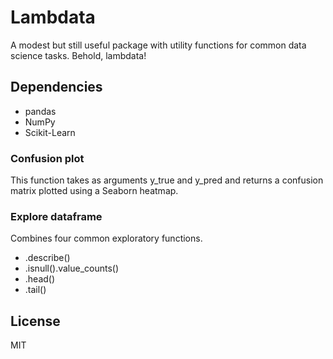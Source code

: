 # Lambdata
A modest but still useful package with utility functions for common data science tasks. Behold, lambdata!

## Dependencies
- pandas
- NumPy
- Scikit-Learn

### Confusion plot
This function takes as arguments y_true and y_pred and returns a confusion matrix plotted using a Seaborn heatmap.

### Explore dataframe
Combines four common exploratory functions.
- .describe()
- .isnull().value_counts()
- .head()
- .tail()

## License
MIT
